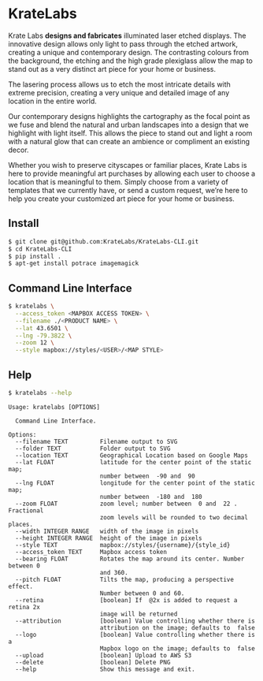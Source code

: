 # KrateLabs

Krate Labs **designs and fabricates** illuminated laser etched displays. The innovative design allows only light to pass through the etched artwork, creating a unique and contemporary design. The contrasting colours from the background, the etching and the high grade plexiglass allow the map to stand out as a very distinct art piece for your home or business.

The lasering process allows us to etch the most intricate details with extreme precision, creating a very unique and detailed image of any location in the entire world.

Our contemporary designs highlights the cartography as the focal point as we fuse and blend the natural and urban landscapes into a design that we highlight with light itself. This allows the piece to stand out and light a room with a natural glow that can create an ambience or compliment an existing decor.

Whether you wish to preserve cityscapes or familiar places, Krate Labs is here to provide meaningful art purchases by allowing each user to choose a location that is meaningful to them. Simply choose from a variety of templates that we currently have, or send a custom request, we’re here to help you create your customized art piece for your home or business.

## Install

```bash
$ git clone git@github.com:KrateLabs/KrateLabs-CLI.git
$ cd KrateLabs-CLI
$ pip install .
$ apt-get install potrace imagemagick
```



## Command Line Interface

```bash
$ kratelabs \
  --access_token <MAPBOX ACCESS TOKEN> \
  --filename ./<PRODUCT NAME> \
  --lat 43.6501 \
  --lng -79.3822 \
  --zoom 12 \
  --style mapbox://styles/<USER>/<MAP STYLE>
```

## Help

```bash
$ kratelabs --help
```

```
Usage: kratelabs [OPTIONS]

  Command Line Interface.

Options:
  --filename TEXT         Filename output to SVG
  --folder TEXT           Folder output to SVG
  --location TEXT         Geographical Location based on Google Maps
  --lat FLOAT             latitude for the center point of the static map;
                          number between  -90 and  90
  --lng FLOAT             longitude for the center point of the static map;
                          number between  -180 and  180
  --zoom FLOAT            zoom level; number between  0 and  22 . Fractional
                          zoom levels will be rounded to two decimal places.
  --width INTEGER RANGE   width of the image in pixels
  --height INTEGER RANGE  height of the image in pixels
  --style TEXT            mapbox://styles/{username}/{style_id}
  --access_token TEXT     Mapbox access token
  --bearing FLOAT         Rotates the map around its center. Number between 0
                          and 360.
  --pitch FLOAT           Tilts the map, producing a perspective effect.
                          Number between 0 and 60.
  --retina                [boolean] If  @2x is added to request a retina 2x
                          image will be returned
  --attribution           [boolean] Value controlling whether there is
                          attribution on the image; defaults to  false
  --logo                  [boolean] Value controlling whether there is a
                          Mapbox logo on the image; defaults to  false
  --upload                [boolean] Upload to AWS S3
  --delete                [boolean] Delete PNG
  --help                  Show this message and exit.
```
